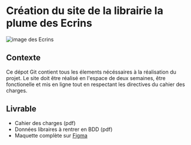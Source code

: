 # Création du site de la librairie la plume des Ecrins

![image des Ecrins](https://www.rencontre-du-soleil.com/wp-content/uploads/2023/07/lac-parc-ecrins-2-1920x1080.jpg)

## Contexte
 Ce dépot Git contient tous les élements nécéssaires à la réalisation du projet. Le site doit être réalisé en l'espace de deux semaines, être fonctionelle et mis en ligne tout en respectant les directives du cahier des charges.

## Livrable
* Cahier des charges (pdf)
* Données libraires à rentrer en BDD (pdf)
* Maquette complète sur [Figma](https://www.figma.com/design/LnpGF6avDLKOYVG9903wB2/lib?node-id=0-1&t=snPnqVtbn8hyiWk2-0)
